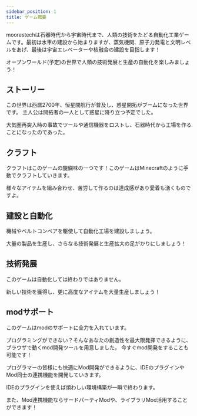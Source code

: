 ```yaml
---
sidebar_position: 1
title: ゲーム概要
---
```


moorestechは石器時代から宇宙時代まで、人類の技術をたどる自動化工業ゲームです。最初は水車の建設から始まりますが、蒸気機関、原子力発電と文明レベルをあげ、最後は宇宙エレベーターや核融合の建設を目指します！

オープンワールド(予定)の世界で人類の技術発展と生産の自動化を楽しみましょう！

## ストーリー
この世界は西暦2700年、恒星間航行が普及し、惑星開拓がブームになった世界です。
主人公は開拓者の一人として惑星に降り立つ予定でした。

大気圏再突入時の事故でツールや通信機器をロストし、石器時代から工場を作ることになったのであった。

## クラフト

クラフトはこのゲームの醍醐味の一つです！このゲームはMinecraftのように手動でクラフトしていきます。

様々なアイテムを組み合わせ、苦労して作るのは達成感があり愛着も湧くものですよ。

## 建設と自動化

機械やベルトコンベアを駆使して自動化工場を建設しましょう。

大量の製品を生産し、さらなる技術発展と生産拡大の足がかりにしましょう！

## 技術発展
このゲームは自動化しては終わりではありません。

新しい技術を獲得し、更に高度なアイテムを大量生産しましょう！

## modサポート
このゲームはmodのサポートに全力を入れています。

プログラミングができない？そんなあなたの創造性を最大限発揮できるように、ブラウザで動くmod開発ツールを用意しました。
今すぐmod開発をすることも可能です！

プログラマーの皆様にも快適にMod開発ができるように、IDEのプラグインやMod同士の連携機能を開発していきます。

IDEのプラグインを使えば煩わしい環境構築が一瞬で終わります。

また、Mod連携機能ならサードパーティModや、ライブラリMod活用することができます！


